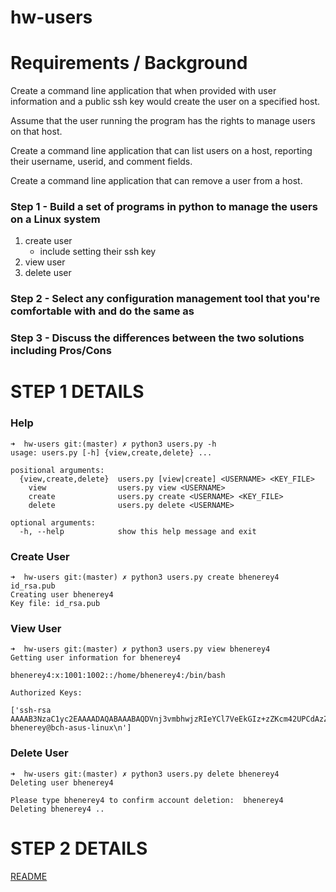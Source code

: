 # hw-users

Requirements / Background
====

Create a command line application that when provided with user information and a public ssh key would create the user on a specified host.

Assume that the user running the program has the rights to manage users on that host.

Create a command line application that can list users on a host, reporting their username, userid, and comment fields.

Create a command line application that can remove a user from a host.

### Step 1 - Build a set of programs in python to manage the users on a Linux system

1. create user
   - include setting their ssh key
2. view user
3. delete user

### Step 2 - Select any configuration management tool that you're comfortable with and do the same as

### Step 3 - Discuss the differences between the two solutions including Pros/Cons


STEP 1 DETAILS
====

### Help

```
➜  hw-users git:(master) ✗ python3 users.py -h
usage: users.py [-h] {view,create,delete} ...

positional arguments:
  {view,create,delete}  users.py [view|create] <USERNAME> <KEY_FILE>
    view                users.py view <USERNAME>
    create              users.py create <USERNAME> <KEY_FILE>
    delete              users.py delete <USERNAME>

optional arguments:
  -h, --help            show this help message and exit
```

### Create User

```
➜  hw-users git:(master) ✗ python3 users.py create bhenerey4 id_rsa.pub
Creating user bhenerey4
Key file: id_rsa.pub
```

### View User

```
➜  hw-users git:(master) ✗ python3 users.py view bhenerey4
Getting user information for bhenerey4

bhenerey4:x:1001:1002::/home/bhenerey4:/bin/bash

Authorized Keys:

['ssh-rsa AAAAB3NzaC1yc2EAAAADAQABAAABAQDVnj3vmbhwjzRIeYCl7VeEkGIz+zZKcm42UPCdAzZALzBFCXKMef72ONKclSN5LWEJ//ZvRqcDtQEA5oEr4ahg/jdVboBcavuY3Mt7OGepACnnNV+puOCv55EFcx/qBQ5JeAYnX0WLuVR4yAQRk6AcQA5l2cZ42I01fMx6UR+zGkMUIyAdGJ9PVCtNYIOqXJcPpLJ2FQ98VaYgYRB5bbWh37SUkEAdRgsH0qOUzoKNpI61wtRhxyYFjflzH6z1oX0iOB/1wnGio5aZuZNuXB7WhQmAo8+6MyO+tSc8PxVvpOk8CGn0ewgh+bX/7VrAgw7FquxrnhQNNHcAbLrmVWxH bhenerey@bch-asus-linux\n']
```

### Delete User

```
➜  hw-users git:(master) ✗ python3 users.py delete bhenerey4
Deleting user bhenerey4

Please type bhenerey4 to confirm account deletion:  bhenerey4
Deleting bhenerey4 ..
```



STEP 2 DETAILS
====

[README](ansible/README.md)